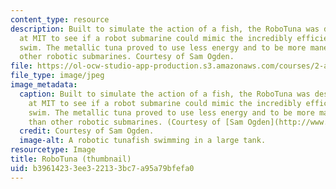 ```yaml
---
content_type: resource
description: Built to simulate the action of a fish, the RoboTuna was designed by  engineers
  at MIT to see if a robot submarine could mimic the incredibly efficient way tuna
  swim. The metallic tuna proved to use less energy and to be more maneuverable than
  other robotic submarines. Courtesy of Sam Ogden.
file: https://ol-ocw-studio-app-production.s3.amazonaws.com/courses/2-a35-biomimetic-principles-and-design-fall-2013/b39614233ee322133bc7a95a79bfefa0_2-a35f13-th.jpg
file_type: image/jpeg
image_metadata:
  caption: Built to simulate the action of a fish, the RoboTuna was designed by engineers
    at MIT to see if a robot submarine could mimic the incredibly efficient way tuna
    swim. The metallic tuna proved to use less energy and to be more maneuverable
    than other robotic submarines. (Courtesy of [Sam Ogden](http://www.samogden.com/).)
  credit: Courtesy of Sam Ogden.
  image-alt: A robotic tunafish swimming in a large tank.
resourcetype: Image
title: RoboTuna (thumbnail)
uid: b3961423-3ee3-2213-3bc7-a95a79bfefa0
---
```

